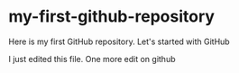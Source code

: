 # my-first-github-repository
Here is my first GitHub repository. Let's started with GitHub

I just edited this file. One more edit on github
